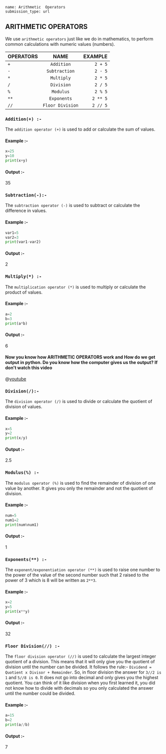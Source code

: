 ```ngMeta
name: Arithmetic  Operators
submission_type: url
```


## ARITHMETIC OPERATORS

We use `arithmetic operators` just like we do in mathematics, to perform common calculations with numeric values (numbers).

| OPERATORS     | NAME | EXAMPLE    |
| :---        |    :----:   |          ---: |
| `+` | `Addition`   |  `2 + 5`  |
|`-`  | `Subtraction` | `2 - 5`   |
|`*`  | `Multiply`    |`2 * 5`    |
|`/`  | `Division`   | `2 / 5`   |
| `%` | `Modulus`    | `2 % 5`   |
| `**`| `Exponents`   |`2 ** 5`   |
| `//`| `Floor Division` | `2 // 5`|


### `Addition(+) :-`

  The `addition operator (+)` is used to add or calculate the sum of values. 

#### Example :-
```python
x=25
y=10
print(x+y)
```

#### Output :-

35


### `Subtraction(-):-`
 The `subtraction operator (-)` is used to subtract or calculate the difference in values.

#### Example :-
```python
var1=5
var2=3
print(var1-var2)
```
#### Output :-

2


### `Multiply(*) :-`
 The `multiplication operator (*)` is used to multiply or calculate the product of values.

#### Example :-
```python
a=2
b=3
print(a*b)
```
#### Output :-

6


#### Now you know how ARITHMETIC OPERATORS work and How do we get output in python. Do you know how the computer gives us the output? If don't watch this video

@[youtube](DKGZlaPlVLY&t=3s)

### `Division(/):-`
 The `division operator (/)` is used to divide or calculate the quotient of division of values.

#### Example :-
```python
x=5
y=2
print(x/y)
```
#### Output :-

2.5

### `Modulus(%) :-`
The `modulus operator (%)` is used to find the remainder of division of one value by another. It gives you only the remainder and not the quotient of division.

#### Example :-
```python
num=5
num1=2
print(num%num1)
```
#### Output :-

1

### `Exponents(**) :-`
 The `exponent/exponentiation operator (**)` is used to raise one number to the power of the value of the second number such that 2 raised to the power of 3 which is 8 will be written as `2**3`.

#### Example :-
```python
x=2
y=5
print(x**y)
```
#### Output :-

32


### `Floor Division(//) :-`
 The `floor division operator (//)` is used to calculate the largest integer quotient of a division. This means that it will only give you the quotient of division until the number can be divided. It follows the rule:-
`Dividend = Quotient x Divisor + Remainder`. So, in floor division the answer for `3//2 is 1` and `5//8 is 0`. It does not go into decimal and only gives you the highest quotient. You can think of it like division when you first learned it, you did not know how to divide with decimals so you only calculated the answer until the number could be divided.

#### Example :-
```python
a=15
b=2
print(a//b)
```
#### Output :-

7
